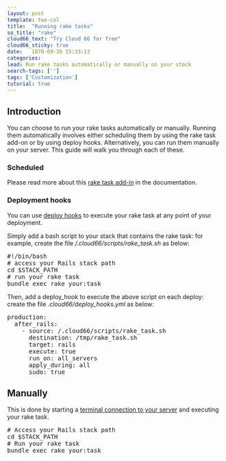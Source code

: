 ```yaml
---
layout: post
template: two-col
title:  "Running rake tasks"
so_title: "rake"
cloud66_text: "Try Cloud 66 for free"
cloud66_sticky: true
date:   1870-09-26 15:33:13
categories: 
lead: Run rake tasks automatically or manually on your stack
search-tags: ['']
tags: ['Customization']
tutorial: true
---
```



## Introduction
You can choose to run your rake tasks automatically or manually. Running them automatically involves either scheduling them by using the rake task add-on or by using deploy hooks.
Alternatively, you can run them manually on your server. This guide will walk you through each of these.

### Scheduled
Please read more about this [rake task add-in](/add-ins/rake-task.html) in the documentation.

### Deployment hooks

You can use [deploy hooks](/stack-features/deploy-hooks.html) to execute your rake task at any point of your deployment.

Simply add a bash script to your stack that contains the rake task: for example, create the file */.cloud66/scripts/rake&#95;task.sh* as below:
<pre class="terminal">
&#35;!/bin/bash
&#35; access your Rails stack path
cd $STACK&#95;PATH
&#35; run your rake task
bundle exec rake your:task
</pre>

Then, add a deploy&#95;hook to execute the above script on each deploy: create the file *.cloud66/deploy&#95;hooks.yml* as below:
<pre class="terminal">
production:
  after&#95;rails:
    - source: /.cloud66/scripts/rake&#95;task.sh
      destination: /tmp/rake&#95;task.sh
      target: rails
      execute: true
      run&#95;on: all&#95;servers
      apply&#95;during: all
      sudo: true
</pre>

## Manually
This is done by starting a [terminal connection to your server](/how-to/shell-to-your-servers.html) and executing your rake task.

<pre class="terminal">
&#35; Access your Rails stack path
cd $STACK&#95;PATH
&#35; Run your rake task
bundle exec rake your:task
</pre>
